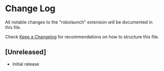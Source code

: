 # Change Log

All notable changes to the "robolaunch" extension will be documented in this file.

Check [Keep a Changelog](http://keepachangelog.com/) for recommendations on how to structure this file.

## [Unreleased]

- Initial release
